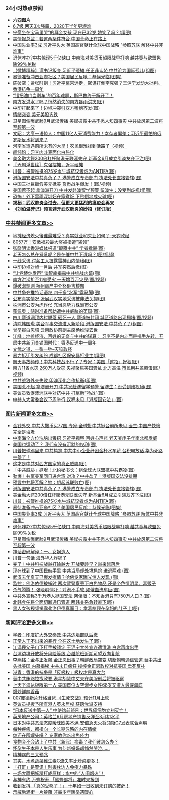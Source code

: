 <div class="catlist">
<h3>24小时热点禁闻</h3>
<ul>
<li><b><a href="64photo" target="_blank">六四图片</a></b></li>
<li><a href="https://github.com/fqnews/bnews/blob/master/comments/20200610/1342385.md">6.7级 两天3次强震，2020下半年更艰难</a></li>
<li><a href="https://github.com/fqnews/bnews/blob/master/yule/20200610/1342340.md">宁愿坐在宝马里哭”的拜金女孩 现在已32岁 她笑了吗？(组图)</a></li>
<li><a href="https://github.com/fqnews/bnews/blob/master/cbnews/20200610/1342423.md">美情报总监：若这两条件符合 中国革命正在路上</a></li>
<li><a href="https://github.com/fqnews/bnews/blob/master/topimagenews/20200609/1342280.md">中国失业率3成 习近平头大 英国高官献计全球中国战略 "参照苏联 解体中共非难事"</a></li>
<li><a href="https://github.com/fqnews/bnews/blob/master/topimagenews/20200609/1342243.md">退休咋办?中共惊现5千亿缺口 中南海对美货币超限战早打响 越共竟与欧盟免除99%关税</a></li>
<li><a href="https://github.com/fqnews/bnews/blob/master/comments/20200610/1342553.md">【微博精粹】谭书记叛变 习近平砸摊 任正非认怂 中共沦为国际孤儿(组图)</a></li>
<li><a href="https://github.com/fqnews/bnews/blob/master/topimagenews/20200609/1342294.md">暴徒准备冲击亚裔社区？美国居民反呛：恭候光临(图集)</a></li>
<li><a href="https://github.com/fqnews/bnews/blob/master/cbnews/20200610/1342442.md">陈破空：紧张时刻！习近平离京远走，密谋打倒李克强？王沪宁发动大批判。香港抗争一周年 </a></li>
<li><a href="https://github.com/fqnews/bnews/blob/master/comments/20200610/1342383.md">“错把油门当刹车”的百年难题，斯巴鲁终于解开了！</a></li>
<li><a href="https://github.com/fqnews/bnews/blob/master/comments/20200610/1342467.md">南方发洪水了吗？悄然消失的南方暴雨洪灾(图)</a></li>
<li><a href="https://github.com/fqnews/bnews/blob/master/cbnews/20200610/1342509.md">中印打起来了！边境冲突引双方嘴炮齐发(图)</a></li>
<li><a href="https://github.com/fqnews/bnews/blob/master/finance/20200610/1342388.md">情绪突变 美元美股齐跌</a></li>
<li><a href="https://github.com/fqnews/bnews/blob/master/topimagenews/20200609/1342237.md">卫星图像曝武肺9月武汉传播 美媒披露中共不愿人知四事实 中共放风第二波将至超第一波</a></li>
<li><a href="https://github.com/fqnews/bnews/blob/master/cbnews/20200610/1342453.md">文昭：大亨一语惊人：中国11亿人无消费能力！幸存者偏差；习近平最怕的俄罗斯反水将到来？ </a></li>
<li><a href="https://github.com/fqnews/bnews/blob/master/cnnews/20200610/1342394.md">河南省遭遇前所未有的大旱！农民很难找到活路了（视频）</a></li>
<li><a href="https://github.com/fqnews/bnews/blob/master/baitai/20200610/1342427.md">颜纯鈎&#65306;习李内斗表面化白热化</a></li>
<li><a href="https://github.com/fqnews/bnews/blob/master/topimagenews/20200610/1342583.md">美金融大鳄200倍杠杆赌港元联滙失守 新基金6月成立引淡友齐下注(图)</a></li>
<li><a href="https://github.com/fqnews/bnews/blob/master/ssgc/20200610/1342407.md">〖兲朝浮世绘〗克强摆摊，近平砸摊</a></li>
<li><a href="https://github.com/fqnews/bnews/blob/master/topimagenews/20200610/1342474.md">川普：被警推搡的75岁水牛城抗议者或为ANTIFA(图)</a></li>
<li><a href="https://github.com/fqnews/bnews/blob/master/topimagenews/20200610/1342615.md">港版国安法中共真怂了？ 港警成立专责部门 执法处长直接管辖(图)</a></li>
<li><a href="https://github.com/fqnews/bnews/blob/master/cnnews/20200610/1342503.md">中国三批巨额假美元抵美 货币战争爆发！(图/视频)</a></li>
<li><a href="https://github.com/fqnews/bnews/blob/master/cbnews/20200610/1342552.md">美国惹不起 拿澳洲开刀 中共发赴澳留学预警 留澳生：没受到歧视(组图)</a></li>
<li><a href="https://github.com/fqnews/bnews/blob/master/cbnews/20200610/1342415.md">恐怖！外下雷雨深圳妇在家煮饭 下秒倒地成火球(图)</a></li>
<li><b><a href="https://github.com/fqnews/bnews/blob/master/comments/20200211/1275071.md" target="_blank">揭秘：武汉肺炎会过去，但更大更猛烈的瘟疫会再来</a></b></li>
<li><b><a href="https://github.com/fqnews/bnews/blob/master/comments/20200207/1272816.md" target="_blank">《刘伯温碑记》预言避开武汉肺炎的妙招（修订版）</a></b></li>
</ul>
</div>

<div class="catlist">
<h3><a href="https://github.com/fqnews/bnews/blob/master/cbnews/" target="_blank">中共禁闻</a><span><a href="https://github.com/fqnews/bnews/blob/master/cbnews/" target="_blank" rel="nofollow">更多文章>></a></span></h3>
<ul>
<li><a href="https://github.com/fqnews/bnews/blob/master/cbnews/20200610/1342740.md" target="_blank">地摊经济熄火後谁最难受？真实就业和失业如何？&#8211;天钧政经</a></li>
<li><a href="https://github.com/fqnews/bnews/blob/master/cbnews/20200610/1342732.md" target="_blank">8057万！安徽福彩最大奖被指遭“盗领”</a></li>
<li><a href="https://github.com/fqnews/bnews/blob/master/cbnews/20200610/1342709.md" target="_blank">张晓明谈香港媒体报道“颠覆中共” 学者批驳(图)</a></li>
<li><a href="https://github.com/fqnews/bnews/blob/master/cbnews/20200610/1342708.md" target="_blank">老天怎么总在怒吼呢？是在催中共下课吗？(图/视频)</a></li>
<li><a href="https://github.com/fqnews/bnews/blob/master/cbnews/20200610/1342705.md" target="_blank">一线采访 讨薪工人披露雷神山内情(组图)</a></li>
<li><a href="https://github.com/fqnews/bnews/blob/master/cbnews/20200610/1342655.md" target="_blank">中印边境对峙一月后 共军突然后撤(图)</a></li>
<li><a href="https://github.com/fqnews/bnews/blob/master/cbnews/20200610/1342654.md" target="_blank">“让党替你发声” 澳智库揭露中共统战内幕(图)</a></li>
<li><a href="https://github.com/fqnews/bnews/blob/master/cbnews/20200610/1342627.md" target="_blank">南方洪涝扩至11省受灾 一天增百万灾民(图/视频)</a></li>
<li><a href="https://github.com/fqnews/bnews/blob/master/cbnews/20200610/1342626.md" target="_blank">爆破潜规则 杭州房产中介怒砸售楼部</a></li>
<li><a href="https://github.com/fqnews/bnews/blob/master/cbnews/20200610/1342620.md" target="_blank">中共争夺推特话语权 四千多“水军”露马脚(图)</a></li>
<li><a href="https://github.com/fqnews/bnews/blob/master/cbnews/20200610/1342619.md" target="_blank">公布真实情况 张展武汉实地采访被非法关押(图)</a></li>
<li><a href="https://github.com/fqnews/bnews/blob/master/cbnews/20200610/1342616.md" target="_blank">株洲市公安为虎作伥 充当恶势力株洲市公安</a></li>
<li><a href="https://github.com/fqnews/bnews/blob/master/cbnews/20200610/1342604.md" target="_blank">蓬佩奥：随时准备帮助遭中共威胁的英国(图)</a></li>
<li><a href="https://github.com/fqnews/bnews/blob/master/cbnews/20200610/1342603.md" target="_blank">四川隧道洞顶内衬脱落 砸死一人 隧道被封闭 城区道路出现拥堵(图/视频)</a></li>
<li><a href="https://github.com/fqnews/bnews/blob/master/cbnews/20200610/1342591.md" target="_blank">清除韩国瑜 美台军事交流进入新阶段 港版国安法 中共怂了？(组图)</a></li>
<li><a href="https://github.com/fqnews/bnews/blob/master/cbnews/20200610/1342590.md" target="_blank">曾举报白恩培 云南政协前副主席杨维骏去世</a></li>
<li><a href="https://github.com/fqnews/bnews/blob/master/cbnews/20200610/1342589.md" target="_blank">江峰：地摊经济，百姓的无奈与中共的谋算； 习李不是内斗而是携手左转，开启中共新闭关锁国时代；香港反送中一周年</a></li>
<li><a href="https://github.com/fqnews/bnews/blob/master/cbnews/20200610/1342582.md" target="_blank">文武之道，一张一弛&#8211;天钧政经</a></li>
<li><a href="https://github.com/fqnews/bnews/blob/master/cbnews/20200610/1342578.md" target="_blank">暴力拆迁引发纠纷 成都社区保安暴打业主(组图)</a></li>
<li><a href="https://github.com/fqnews/bnews/blob/master/cbnews/20200610/1342569.md" target="_blank">航天事故频传！中共科技战不行了？专家：美国「这招」好狠(图)</a></li>
<li><a href="https://github.com/fqnews/bnews/blob/master/cbnews/20200610/1342568.md" target="_blank">南方11省水灾 260万人受灾 央视聚焦美国骚乱 北方高温 市民用井盖煎蛋(图/视频)</a></li>
<li><a href="https://github.com/fqnews/bnews/blob/master/cbnews/20200610/1342554.md" target="_blank">中共战狼外交失败 印澳深化合作抗衡(组图)</a></li>
<li><a href="https://github.com/fqnews/bnews/blob/master/cbnews/20200610/1342552.md" target="_blank">美国惹不起 拿澳洲开刀 中共发赴澳留学预警 留澳生：没受到歧视(组图)</a></li>
<li><a href="https://github.com/fqnews/bnews/blob/master/cbnews/20200610/1342535.md" target="_blank">美议员敦促澳洲联手对抗中共 打赢新“冷战”(图)</a></li>
<li><a href="https://github.com/fqnews/bnews/blob/master/cbnews/20200610/1342516.md" target="_blank">中共人大常委会议下周举行 议程未见「港版国安法」(图)</a></li>

</ul>
</div>
<div class="catlist">
<h3><a href="https://github.com/fqnews/bnews/blob/master/topimagenews/" target="_blank">图片新闻</a><span><a href="https://github.com/fqnews/bnews/blob/master/topimagenews/" target="_blank" rel="nofollow">更多文章>></a></span></h3>
<ul>
<li><a href="https://github.com/fqnews/bnews/blob/master/topimagenews/20200610/1342745.md" target="_blank">金钱外交 中共大撒币买77国 专家:全球批中共挺台前所未见 医生:中国产快筛完全是垃圾</a></li>
<li><a href="https://github.com/fqnews/bnews/blob/master/topimagenews/20200610/1342707.md" target="_blank">中南海全方位洗脑出狠招 习近平视察 百姓心声悲 老天爷庚子年南北都发威</a></li>
<li><a href="https://github.com/fqnews/bnews/blob/master/topimagenews/20200610/1342706.md" target="_blank">美国也运动了？ 我们有没有沉默的权利(图)</a></li>
<li><a href="https://github.com/fqnews/bnews/blob/master/topimagenews/20200610/1342653.md" target="_blank">川普把球踢回来 中共尴尬 中共中小企业纾困金杯水车薪 台积电放话 华为死路一条了！</a></li>
<li><a href="https://github.com/fqnews/bnews/blob/master/topimagenews/20200610/1342652.md" target="_blank">这才是中共对西方国家的真正威胁(图)</a></li>
<li><a href="https://github.com/fqnews/bnews/blob/master/topimagenews/20200610/1342641.md" target="_blank">「中共威胁」遽增！北约秘书长：组全球大联盟抗中共霸凌(图)</a></li>
<li><a href="https://github.com/fqnews/bnews/blob/master/topimagenews/20200610/1342640.md" target="_blank">劲爆！共军美军同日进台湾 对攻？中共怂了！港版国安法没排期</a></li>
<li><a href="https://github.com/fqnews/bnews/blob/master/topimagenews/20200610/1342639.md" target="_blank">预言中共将瓦解？她：想起苏联败亡(图)</a></li>
<li><a href="https://github.com/fqnews/bnews/blob/master/topimagenews/20200610/1342615.md" target="_blank">港版国安法中共真怂了？ 港警成立专责部门 执法处长直接管辖(图)</a></li>
<li><a href="https://github.com/fqnews/bnews/blob/master/topimagenews/20200610/1342583.md" target="_blank">美金融大鳄200倍杠杆赌港元联滙失守 新基金6月成立引淡友齐下注(图)</a></li>
<li><a href="https://github.com/fqnews/bnews/blob/master/topimagenews/20200610/1342474.md" target="_blank">川普：被警推搡的75岁水牛城抗议者或为ANTIFA(图)</a></li>
<li><a href="https://github.com/fqnews/bnews/blob/master/topimagenews/20200609/1342294.md" target="_blank">暴徒准备冲击亚裔社区？美国居民反呛：恭候光临(图集)</a></li>
<li><a href="https://github.com/fqnews/bnews/blob/master/topimagenews/20200609/1342280.md" target="_blank">中国失业率3成 习近平头大 英国高官献计全球中国战略 &#8220;参照苏联 解体中共非难事&#8221;</a></li>
<li><a href="https://github.com/fqnews/bnews/blob/master/topimagenews/20200609/1342243.md" target="_blank">退休咋办?中共惊现5千亿缺口 中南海对美货币超限战早打响 越共竟与欧盟免除99%关税</a></li>
<li><a href="https://github.com/fqnews/bnews/blob/master/topimagenews/20200609/1342237.md" target="_blank">卫星图像曝武肺9月武汉传播 美媒披露中共不愿人知四事实 中共放风第二波将至超第一波</a></li>
<li><a href="https://github.com/fqnews/bnews/blob/master/comments/20200609/1342224.md" target="_blank">神话密码解译：一、女娲造人</a></li>
<li><a href="https://github.com/fqnews/bnews/blob/master/topimagenews/20200609/1342157.md" target="_blank">川普一句话 海外华人炸锅了</a></li>
<li><a href="https://github.com/fqnews/bnews/blob/master/topimagenews/20200609/1342145.md" target="_blank">完了！中共科技战越打输越大 开战要趁早？越来越落后</a></li>
<li><a href="https://github.com/fqnews/bnews/blob/master/topimagenews/20200609/1342144.md" target="_blank">现在球到了中国民航手里 中共当局却处境尴尬 进退两难 (图)</a></li>
<li><a href="https://github.com/fqnews/bnews/blob/master/topimagenews/20200609/1342035.md" target="_blank">武汉去年夏天已爆发疫情？哈佛专家曝光惊人发现 (图)</a></li>
<li><a href="https://github.com/fqnews/bnews/blob/master/topimagenews/20200609/1342006.md" target="_blank">监控：佛洛依德被捕时 两次背警察丢下白色物品 还是个色情明星、毒贩子</a></li>
<li><a href="https://github.com/fqnews/bnews/blob/master/topimagenews/20200609/1341955.md" target="_blank">杀气腾腾！ 张晓明恫吓：对港不手软 如俄血洗车臣(图)</a></li>
<li><a href="https://github.com/fqnews/bnews/blob/master/topimagenews/20200609/1341941.md" target="_blank">中共外宣称3千万港人挺国安法 网傻眼：不知香港只有750万人口？(图)</a></li>
<li><a href="https://github.com/fqnews/bnews/blob/master/topimagenews/20200609/1341940.md" target="_blank">北韩今午将全面切断通讯管道 两韩关系急转直下(图)</a></li>
<li><a href="https://github.com/fqnews/bnews/blob/master/topimagenews/20200609/1341900.md" target="_blank">黑人女孩视频揭露弗洛伊德真面目：拿着枪顶在孕妇的肚子上(图)</a></li>

</ul>
</div>
<div class="catlist">
<h3><a href="https://github.com/fqnews/bnews/blob/master/comments/" target="_blank">新闻评论</a><span><a href="https://github.com/fqnews/bnews/blob/master/comments/" target="_blank" rel="nofollow">更多文章>></a></span></h3>
<ul>
<li><a href="https://github.com/fqnews/bnews/blob/master/comments/20200610/1342736.md" target="_blank">学者：印度扩大外交奏效 中共边境部队后撤</a></li>
<li><a href="https://github.com/fqnews/bnews/blob/master/comments/20200610/1342731.md" target="_blank">正常人干不出来的暴行 全在这土地发生了(图)</a></li>
<li><a href="https://github.com/fqnews/bnews/blob/master/comments/20200610/1342729.md" target="_blank">江泽民父子门下打手被锁定 王沪宁大外宣连遭清洗 白宫再度出手</a></li>
<li><a href="https://github.com/fqnews/bnews/blob/master/comments/20200610/1342728.md" target="_blank">台湾边境开放将分风险等级 台越航班近期可望双向复航</a></li>
<li><a href="https://github.com/fqnews/bnews/blob/master/comments/20200610/1342716.md" target="_blank">李燕铭：金与正发飙 金正恩出事？朝鲜政局突变 切断朝韩通信管道 替中共出头批美国 内幕揭秘 中共末日疯狂 操控金正恩政权对抗美国 垂死反扑</a></li>
<li><a href="https://github.com/fqnews/bnews/blob/master/comments/20200610/1342674.md" target="_blank">港青：香港的抗争是「反极权」极权才是真大台</a></li>
<li><a href="https://github.com/fqnews/bnews/blob/master/comments/20200610/1342658.md" target="_blank">替中共贿赂拉拢政要 港星胡慧中丈夫在美服刑后将被驱逐</a></li>
<li><a href="https://github.com/fqnews/bnews/blob/master/comments/20200610/1342650.md" target="_blank">上天下海达极限第一人 美国首位太空漫步女性68岁又潜入最深海底</a></li>
<li><a href="https://github.com/fqnews/bnews/blob/master/comments/20200610/1342649.md" target="_blank">爆炒鲜辣香菇</a></li>
<li><a href="https://github.com/fqnews/bnews/blob/master/comments/20200610/1342637.md" target="_blank">007庞德新片升格当爸  《生死交战》预计11月上映</a></li>
<li><a href="https://github.com/fqnews/bnews/blob/master/comments/20200610/1342630.md" target="_blank">英议员提授予所有港人英永居权  获跨党派支持</a></li>
<li><a href="https://github.com/fqnews/bnews/blob/master/comments/20200610/1342623.md" target="_blank">“日本反送中第一人” 中使馆前怒吼：世界癌细胞立刻灭亡！</a></li>
<li><a href="https://github.com/fqnews/bnews/blob/master/comments/20200610/1342622.md" target="_blank">英房地产公司：英格兰6月房地产销售反弹至3月初水平</a></li>
<li><a href="https://github.com/fqnews/bnews/blob/master/comments/20200610/1342618.md" target="_blank">日本对中共恶法态度暧昧欧美不满 安倍急灭火将领衔G7发表联合声明</a></li>
<li><a href="https://github.com/fqnews/bnews/blob/master/comments/20200610/1342613.md" target="_blank">每种疾病，都指向一个长期忽略的内在情绪</a></li>
<li><a href="https://github.com/fqnews/bnews/blob/master/comments/20200610/1342612.md" target="_blank">你还在囤罐头吗？ 专家教你吃出免疫力</a></li>
<li><a href="https://github.com/fqnews/bnews/blob/master/comments/20200610/1342611.md" target="_blank">食物会不会沾上了中共（新冠）病毒？我们该怎么办？</a></li>
<li><a href="https://github.com/fqnews/bnews/blob/master/comments/20200610/1342610.md" target="_blank">怀孕生子本是人生乐事 为何新妈妈却悄然哭泣&#8230;&#8230;</a></li>
<li><a href="https://github.com/fqnews/bnews/blob/master/comments/20200610/1342609.md" target="_blank">精神病的三大预兆</a></li>
<li><a href="https://github.com/fqnews/bnews/blob/master/comments/20200610/1342608.md" target="_blank">其实，水煮蔬菜维生素C流失率比炒菜更多！</a></li>
<li><a href="https://github.com/fqnews/bnews/blob/master/comments/20200610/1342607.md" target="_blank">「打鼾」是警讯！别害枕边人免疫力暴跌</a></li>
<li><a href="https://github.com/fqnews/bnews/blob/master/comments/20200610/1342606.md" target="_blank">一场大雨把妖精打成原样：水中的“人间烟火”！</a></li>
<li><a href="https://github.com/fqnews/bnews/blob/master/comments/20200610/1342601.md" target="_blank">与神有约 万蜂祝寿  「蜜蜂部将」准时来报到</a></li>
<li><a href="https://github.com/fqnews/bnews/blob/master/comments/20200610/1342600.md" target="_blank">收到发抖 「真的受够了！」 十年如一日收到未订购的披萨！</a></li>
<li><a href="https://github.com/fqnews/bnews/blob/master/comments/20200610/1342599.md" target="_blank">示威后满街一片狼藉 非裔少年暖举遇暖心</a></li>

</ul>
</div>